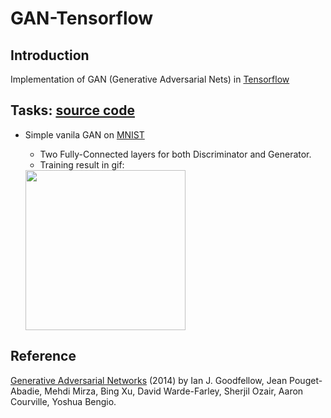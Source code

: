 # GAN-Tensorflow
## Introduction
Implementation of GAN (Generative Adversarial Nets) in [Tensorflow](www.tensorflow.org)
## Tasks: [source code](https://github.com/TengdaHan/GAN-Tensorflow/tree/master/src)
  * Simple vanila GAN on [MNIST](yann.lecun.com/exdb/mnist/)
    * Two Fully-Connected layers for both Discriminator and Generator.
    * Training result in gif:
    
    <img src="https://github.com/TengdaHan/GAN-TensorFlow/blob/master/figure/2fc-mnist.gif" width="256px">

## Reference
[Generative Adversarial Networks](https://arxiv.org/abs/1406.2661) (2014) by Ian J. Goodfellow, Jean Pouget-Abadie, Mehdi Mirza, Bing Xu, David Warde-Farley, Sherjil Ozair, Aaron Courville, Yoshua Bengio.
